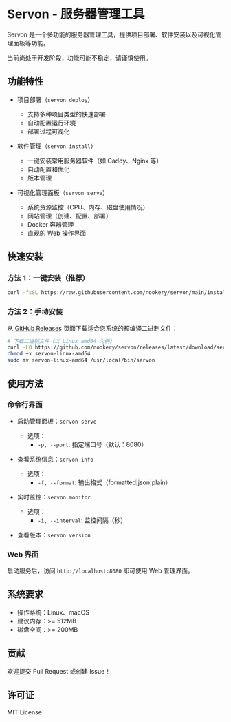 # Servon - 服务器管理工具

Servon 是一个多功能的服务器管理工具，提供项目部署、软件安装以及可视化管理面板等功能。

当前尚处于开发阶段，功能可能不稳定，请谨慎使用。

## 功能特性

- 项目部署（`servon deploy`）
  - 支持多种项目类型的快速部署
  - 自动配置运行环境
  - 部署过程可视化

- 软件管理（`servon install`）
  - 一键安装常用服务器软件（如 Caddy、Nginx 等）
  - 自动配置和优化
  - 版本管理

- 可视化管理面板（`servon serve`）
  - 系统资源监控（CPU、内存、磁盘使用情况）
  - 网站管理（创建、配置、部署）
  - Docker 容器管理
  - 直观的 Web 操作界面

## 快速安装

### 方法 1：一键安装（推荐）

```bash
curl -fsSL https://raw.githubusercontent.com/nookery/servon/main/install.sh | bash
```

### 方法 2：手动安装

从 [GitHub Releases](https://github.com/nookery/servon/releases) 页面下载适合您系统的预编译二进制文件：

```bash
# 下载二进制文件（以 Linux amd64 为例）
curl -LO https://github.com/nookery/servon/releases/latest/download/servon-linux-amd64
chmod +x servon-linux-amd64
sudo mv servon-linux-amd64 /usr/local/bin/servon
```

## 使用方法

### 命令行界面

- 启动管理面板：`servon serve`
  - 选项：
    - `-p, --port`: 指定端口号（默认：8080）

- 查看系统信息：`servon info`

  - 选项：
    - `-f, --format`: 输出格式（formatted|json|plain）

- 实时监控：`servon monitor`

  - 选项：
    - `-i, --interval`: 监控间隔（秒）

- 查看版本：`servon version`

### Web 界面

启动服务后，访问 `http://localhost:8080` 即可使用 Web 管理界面。

## 系统要求

- 操作系统：Linux、macOS
- 建议内存：>= 512MB
- 磁盘空间：>= 200MB

## 贡献

欢迎提交 Pull Request 或创建 Issue！

## 许可证

MIT License
